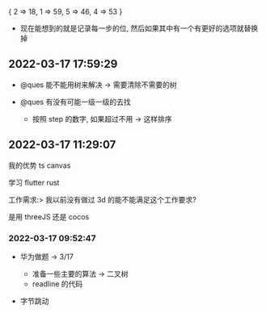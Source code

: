 { 2 => 18, 1 => 59, 5 => 46, 4 => 53 }

- 现在能想到的就是记录每一步的位, 然后如果其中有一个有更好的选项就替换掉

## 2022-03-17 17:59:29

- @ques 能不能用树来解决 -> 需要清除不需要的树

- @ques 有没有可能一级一级的去找
  - 按照 step 的数字, 如果超过不用 -> 这样排序

## 2022-03-17 11:29:07

我的优势 ts canvas

学习 flutter rust

工作需求:> 我以前没有做过 3d 的能不能满足这个工作要求?

是用 threeJS 还是 cocos

### 2022-03-17 09:52:47

- 华为做题 -> 3/17

  - 准备一些主要的算法 -> 二叉树
  - readline 的代码

- 字节跳动
